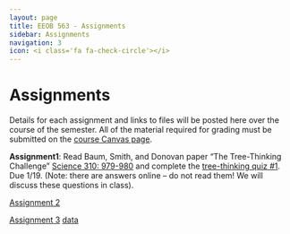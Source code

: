 ```yaml
---
layout: page
title: EEOB 563 - Assignments
sidebar: Assignments
navigation: 3
icon: <i class='fa fa-check-circle'></i>
---
```


# Assignments

Details for each assignment and links to files will be posted here over the course of the semester.
All of the material required for grading must be submitted on the [course Canvas page](https://canvas.iastate.edu/courses/57269).

**Assignment1**:  Read Baum, Smith, and Donovan paper “The Tree-Thinking Challenge” [Science 310: 979-980](http://science.sciencemag.org/content/310/5750/979.full.pdf) and complete the [tree-thinking quiz #1](https://isu-molphyl.github.io/EEOB563-Spring2023/assignments/assignment1.pdf).
Due 1/19.  (Note: there are answers online – do not read them! We will discuss these questions in class).

[Assignment 2](https://isu-molphyl.github.io/EEOB563-Spring2023/assignments/assignment2.pdf)  

[Assignment 3](https://isu-molphyl.github.io/EEOB563-Spring2023/assignments/assignment3.pdf)
[data](https://isu-molphyl.github.io/EEOB563-Spring2023/assignments/prestin_nt.fa)

<!--
[Assignment 4](https://isu-molphyl.github.io/EEOB563-Spring2023/assignments/assignment4.pdf)


[Assignment 5](https://isu-molphyl.github.io/EEOB563-Spring2023/assignments/assignment5.pdf)


[Assignment 6](https://isu-molphyl.github.io/EEOB563-Spring2023/assignments/assignment6.pdf)
[data](https://isu-molphyl.github.io/EEOB563-Spring2023/assignments/hiv.nxs)


-->
